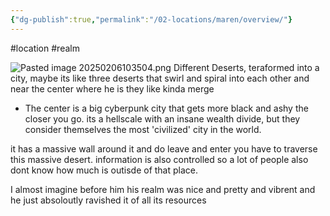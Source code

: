 ```yaml
---
{"dg-publish":true,"permalink":"/02-locations/maren/overview/"}
---
```


#location #realm 

![Pasted image 20250206103504.png](/img/user/Pasted%20image%2020250206103504.png)
Different Deserts, teraformed into a city, maybe its like three deserts that swirl and spiral into each other and near the center where he is they like kinda merge

- The center is a big cyberpunk city that gets more black and ashy the closer you go. its a hellscale with an insane wealth divide, but they consider themselves the most 'civilized' city in the world.  

it has a massive wall around it and do leave and enter you have to traverse this massive desert. information is also controlled so a lot of people also dont know how much is outisde of that place.


I almost imagine before him his realm was nice and pretty and vibrent and he just absoloutly ravished it of all its resources